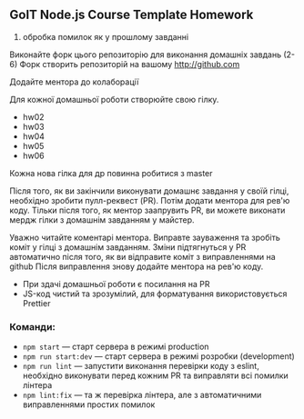 ## GoIT Node.js Course Template Homework

1. обробка помилок як у прошлому завданні

Виконайте форк цього репозиторію для виконання домашніх завдань (2-6)
Форк створить репозиторій на вашому http://github.com

Додайте ментора до колаборації

Для кожної домашньої роботи створюйте свою гілку.

-   hw02
-   hw03
-   hw04
-   hw05
-   hw06

Кожна нова гілка для др повинна робитися з master

Після того, як ви закінчили виконувати домашнє завдання у своїй гілці, необхідно зробити пулл-реквест (PR). Потім додати ментора для рев'ю коду. Тільки після того, як ментор заапрувить PR, ви можете виконати мердж гілки з домашнім завданням у майстер.

Уважно читайте коментарі ментора. Виправте зауваження та зробіть коміт у гілці з домашнім завданням. Зміни підтягнуться у PR автоматично після того, як ви відправите коміт з виправленнями на github
Після виправлення знову додайте ментора на рев'ю коду.

-   При здачі домашньої роботи є посилання на PR
-   JS-код чистий та зрозумілий, для форматування використовується Prettier

### Команди:

-   `npm start` &mdash; старт сервера в режимі production
-   `npm run start:dev` &mdash; старт сервера в режимі розробки (development)
-   `npm run lint` &mdash; запустити виконання перевірки коду з eslint, необхідно виконувати перед кожним PR та виправляти всі помилки лінтера
-   `npm lint:fix` &mdash; та ж перевірка лінтера, але з автоматичними виправленнями простих помилок
